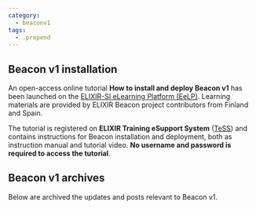 ```yaml
---
category:
  - beaconv1
tags:
  - .prepend
---
```


## Beacon v1 installation

An open-access online tutorial **How to install and deploy Beacon v1** has been launched on the [ELIXIR-SI eLearning Platform (EeLP)](https://elixir.mf.uni-lj.si/course/view.php?id=35).  Learning materials are provided by ELIXIR Beacon project contributors from Finland and Spain.

The tutorial is registered on **ELIXIR Training eSupport System** ([TeSS](https://tess.elixir-europe.org/materials/how-to-install-and-deploy-beacon)) and contains instructions for Beacon installation and deployment, both as instruction manual and tutorial video. **No username and password is required to access the tutorial**.

## Beacon v1 archives

Below are archived the updates and posts relevant to Beacon v1.
